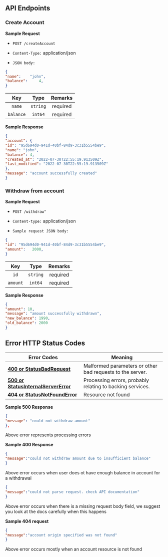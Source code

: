 ## API Endpoints

### Create Account

**Sample Request**

- `POST /createAccount`
  
- `Content-Type:` application/json
  
- `JSON body:` 


```json
{
"name":    "john",
"balance":     4,
}
```

|     **Key**    | **Type** | **Remarks** |
|:--------------:|:--------:|:-----------:|
| `name` | `string` | required  |
| `balance` | `int64` | required  |


**Sample Response**

```json
{
"account": {
"id": "95d694d0-941d-40bf-84d9-3c31b5554be9",
"name": "john",
"balance": 4,
"created_at": "2022-07-30T22:55:19.913509Z",
"last_modified": "2022-07-30T22:55:19.913509Z"
},
"message": "account successfully created"
}
```

### Withdraw from account

**Sample Request**

- `POST /withdraw"`

- `Content-type:` application/json

- `Sample request JSON body:`

```json
{
"id": "95d694d0-941d-40bf-84d9-3c31b5554be9",
"amount":   2000,
}
```

|     **Key**    | **Type** | **Remarks** |
|:--------------:|:--------:|:-----------:|
| `id` | `string` | required  |
| `amount` | `int64` | required  |


**Sample Response**

```json
{
"amount": 10,
"message": "amount successfully withdrawn",
"new_balance": 1990,
"old_balance": 2000
}
```



## Error HTTP Status Codes

 **Error Codes**                              | **Meaning**
----------------------------------------------|------------------------------------------------------------------------------
 **[400 or StatusBadRequest](#400)**          | Malformed parameters or other bad requests to the server.
 **[500 or StatusInternalServerError](#500)** | Processing errors, probably relating to backing services.
  **[404 or StatusNotFoundError](#404)** | Resource not found



**Sample 500 Response**

```json
{
"message": "could not withdraw amount"
},
```
Above error represents processing errors

**Sample 400 Response**
```json
{
"message":"could not withdraw amount due to insufficient balance"
}
```
Above error occurs when user does ot have enough balance in account for a withdrawal

```json
{
"message":"could not parse request. check API documentation"
}
```
Above error occurs when there is a missing request body field, we suggest you look at the docs carefully when this happens

**Sample 404 request**

```json
{
"message":"account origin specified was not found"
}
```
Above error occurs mostly when an account resource is not found

